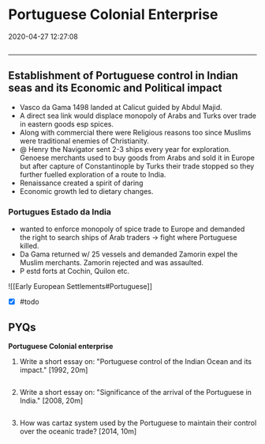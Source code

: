 # Portuguese Colonial Enterprise
2020-04-27 12:27:08
```toc
```
---

## Establishment of Portuguese control in Indian seas and its Economic and Political impact
- Vasco da Gama 1498 landed at Calicut guided by Abdul Majid.
- A direct sea link would displace monopoly of Arabs and Turks over trade in eastern goods esp spices. 
- Along with commercial there were Religious reasons too since Muslims were traditional enemies of Christianity. 
- @ Henry the Navigator sent 2-3 ships every year for exploration. Genoese merchants used to buy goods from Arabs and sold it in Europe but after capture of Constantinople by Turks their trade stopped so they further fuelled exploration of a route to India.
- Renaissance created a spirit of daring
- Economic growth led to dietary changes.

### Portugues Estado da India
- wanted to enforce monopoly of spice trade to Europe and demanded the right to search ships of Arab traders -> fight where Portuguese killed.
- Da Gama returned w/ 25 vessels and demanded Zamorin expel the Muslim merchants. Zamorin rejected and was assaulted.
- P estd forts at Cochin, Quilon etc.

![[Early European Settlements#Portuguese]]

- [x] #todo 


## PYQs

**Portuguese Colonial enterprise**

1. Write a short essay on: "Portuguese control of the Indian Ocean and its impact." [1992,
20m]
```ad-Answer

```
2. Write a short essay on: "Significance of the arrival of the Portuguese in India." [2008, 20m]
```ad-Answer

```
3. How was cartaz system used by the Portuguese to maintain their control over the oceanic
trade? [2014, 10m]
```ad-Answer

```
